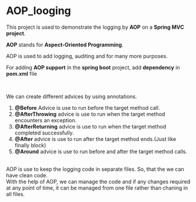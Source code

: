 # AOP_looging
This project is used to demonstrate the logging by **AOP** on a **Spring MVC project**.

**AOP** stands for **Aspect-Oriented Programming**.

AOP is used to add logging, auditing and for many more purposes.

For adding **AOP support** in the **spring boot** project, add **dependency** in **pom.xml** file

<br>

We can create different advices by using annotations.
1. **@Before** Advice is use to run before the target method call. <br>
2. **@AfterThrowing** advice is use to run when the target method encounters an exception. <br>
3. **@AfterReturning** advice is use to run when the target method completed successfully. <br>
4. **@After** advice is use to run after the target method ends.(Just like finally block) <br> 
5. **@Around** advice is use to run before and after the target method calls. <br>

<br>
AOP is use to keep the logging code in separate files. So, that the we can have clean code. <br>
With the help of AOP, we can manage the code and if any changes required at any point of time, it can be managed from one file rather than chaning in all files.
